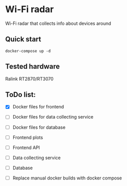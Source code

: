 # Wi-Fi radar
Wi-Fi radar that collects info about devices around

## Quick start

``` 
docker-compose up -d
```

## Tested hardware 
Ralink RT2870/RT3070 

## ToDo list:
 * [x] Docker files for frontend
 * [ ] Docker files for data collecting service
 * [ ] Docker files for database
 * [ ] Frontend plots
 * [ ] Frontend API
 * [ ] Data collecting service
 * [ ] Database
 * [ ] Replace manual docker builds with docker compose




